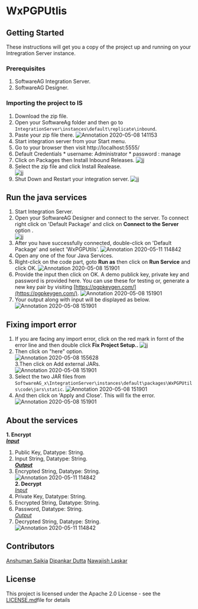 # WxPGPUtlis
## Getting Started
These instructions will get you a copy of the project up and running on your Intregration Server instance.

### Prerequisites
1. SoftwareAG Integration Server.
2. SoftwareAG Designer.

### Importing the project to IS 
1. Download the zip file.
2. Open your SoftwareAg folder and then go to `IntegrationServer\instances\default\replicate\inbound`.
3. Paste your zip file there.
![Annotation 2020-05-08 141153](https://user-images.githubusercontent.com/60179170/81388167-82161180-9135-11ea-8e06-27c4f659ee8a.png)
4. Start integration server from your Start menu.
5. Go to your browser then visit http://localhost:5555/
6. Default Credentials
           * username: Administrator
           * password : manage
7. Click on Packages then Install Inbound Releases.
![jj](https://user-images.githubusercontent.com/60179170/81390581-55fc8f80-9139-11ea-9990-5665249e2cdc.png)
8. Select the zip file and click Install Realease.<br />
![jj](https://user-images.githubusercontent.com/60179170/81391931-8ba27800-913b-11ea-9d26-e158c065bcd2.png)
9.  Shut Down and Restart your integration server.
![jj](https://user-images.githubusercontent.com/60179170/81392418-4468b700-913c-11ea-8ba8-9d21e8028140.png)

## Run the java services
1. Start Integration Server.
2. Open your SoftwareAG Designer and connect to the server. To connect right click on 'Default Package' and click on <b> Connect to the Server </b> option .<br/>
![jj](https://user-images.githubusercontent.com/60179170/81392609-898ce900-913c-11ea-82fa-126452b990b8.png)
3. After you have successfully connected, double-click on 'Default Package' and select 'WxPGPUtils'.
![Annotation 2020-05-11 114842](https://user-images.githubusercontent.com/60179170/81529698-00182980-937d-11ea-8787-d748af6881a9.png)
4. Open any one of the four Java Services.
5. Right-click on the code part, goto <b>Run as</b> then click on <b>Run Service</b> and click OK.
![Annotation 2020-05-08 151901](https://user-images.githubusercontent.com/60179170/81395848-f9ea3900-9141-11ea-9546-bf8a91a3caa4.png)
6. Provide the input then click on OK. A demo publick key, private key and password is provided here. You can use these for testing or, generate a new key pair by visiting [https://pgpkeygen.com/](https://pgpkeygen.com/).
![Annotation 2020-05-08 151901](https://user-images.githubusercontent.com/60179170/81396151-7c72f880-9142-11ea-913f-c49f2397f57a.png)
7. Your output along with input will be displayed as below.
![Annotation 2020-05-08 151901](https://user-images.githubusercontent.com/60179170/81396267-b512d200-9142-11ea-8a0b-ba5c572376ad.png)

## Fixing import error
1. If you are facing any import error, click on the red mark in fornt of the error line and then double click <b> Fix Project Setup.. </b>
![jj](https://user-images.githubusercontent.com/60179170/81393821-97dc0480-913e-11ea-9086-a546d5bea370.png)
2. Then click on "here" option. <br/>
![Annotation 2020-05-08 155628](https://user-images.githubusercontent.com/60179170/81396986-15eeda00-9144-11ea-81bf-e1af733cbbe8.png)
<br/> 3.Then click on Add external JARs.<br />
![Annotation 2020-05-08 151901](https://user-images.githubusercontent.com/60179170/81395095-aa573d80-9140-11ea-9d38-b91ab29172d9.png)
3. Select the two JAR files from `SoftwareAG_x\IntegrationServer\instances\default\packages\WxPGPUtils\code\jars\static`. 
![Annotation 2020-05-08 151901](https://user-images.githubusercontent.com/60179170/81394879-4df41e00-9140-11ea-91b7-c035a72f8104.png)
4. And then click on 'Apply and Close'. This will fix the error.<br />
![Annotation 2020-05-08 151901](https://user-images.githubusercontent.com/60179170/81394495-a0810a80-913f-11ea-8432-fca2bd05e724.png)

## About the services
<b>1. Encrypt </b><br/>
<i><b><u> Input </i></b></u><br/>
1. Public Key, Datatype: String.<br/>
2. Input String, Datatype: String. <br/>
<i><u> <b>Output</u> </b></i><br/>
1. Encrypted String, Datatype: String. <br/>
![Annotation 2020-05-11 114842](https://user-images.githubusercontent.com/60179170/81530662-eed01c80-937e-11ea-816b-24fa5581cc80.png)<br/>
<b>2. Decrypt </b><br/>
<i> <u>Input</u> </i><br/>
1. Private Key, Datatype: String.<br/>
2. Encrypted String, Datatype: String. <br/>
3. Password, Datatype: String. <br/>
<i> <u>Output</u> </i><br/>
1. Decrypted String, Datatype: String. <br/>
![Annotation 2020-05-11 114842](https://user-images.githubusercontent.com/60179170/81530883-5dad7580-937f-11ea-9da9-65a7b963c0c0.png)<br/>
## Contributors
[Anshuman Saikia](https://github.com/anshu96788)
[Dipankar Dutta](https://github.com/DipankarDDUT) 
[Nawajish Laskar](https://github.com/Nawajish)

## License
This project is licensed under the Apache 2.0 License - see the [LICENSE.md](https://github.com/SoftwareAG/webmethods-microservicesruntime-samples/blob/master/LICENSE)file for details
